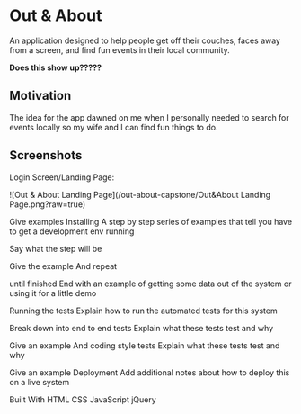 Out & About 
===========
An application designed to help people get off their couches, faces away from a screen, and find fun events in their local community.

**Does this show up?????**

Motivation
----------
The idea for the app dawned on me when I personally needed to search for events locally so my wife and I can find fun things to do. 

Screenshots
----------
Login Screen/Landing Page:

![Out & About Landing Page](/out-about-capstone/Out&About Landing Page.png?raw=true)

Give examples
Installing
A step by step series of examples that tell you have to get a development env running

Say what the step will be

Give the example
And repeat

until finished
End with an example of getting some data out of the system or using it for a little demo

Running the tests
Explain how to run the automated tests for this system

Break down into end to end tests
Explain what these tests test and why

Give an example
And coding style tests
Explain what these tests test and why

Give an example
Deployment
Add additional notes about how to deploy this on a live system

Built With
HTML
CSS
JavaScript
jQuery
